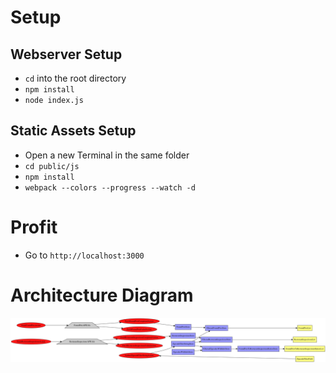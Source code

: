# Setup
## Webserver Setup
- `cd` into the root directory
- `npm install`
- `node index.js`

## Static Assets Setup
- Open a new Terminal in the same folder
- `cd public/js`
- `npm install`
- `webpack --colors --progress --watch -d`

# Profit
- Go to `http://localhost:3000`


# Architecture Diagram
![Nested Reflux Architecture Diagram](https://github.com/thomaswrenn/nestedRefluxArchitectureExampleCode/raw/master/ArchitectureDiagram.png "Architecture Diagram")
